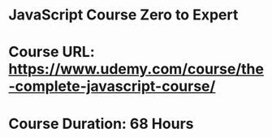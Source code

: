 # JavaScript Course Zero to Expert

# Course URL: https://www.udemy.com/course/the-complete-javascript-course/

# Course Duration: 68 Hours
